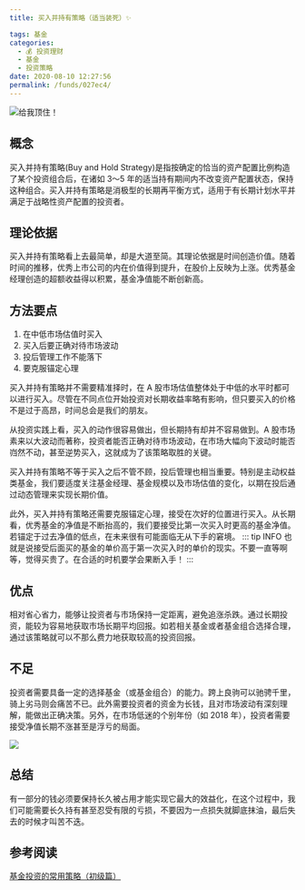 ```yaml
---
title: 买入并持有策略（适当装死）✨

tags: 基金
categories: 
  - 💰 投资理财
  - 基金
  - 投资策略
date: 2020-08-10 12:27:56
permalink: /funds/027ec4/
---
```

![给我顶住！](https://vignette.wikia.nocookie.net/asoiaf/images/7/7c/Bran_Stark_and_Hodor_HBO.jpg/revision/latest?cb=20120215024248&path-prefix=zh)

## 概念
买入并持有策略(Buy and Hold Strategy)是指按确定的恰当的资产配置比例构造了某个投资组合后，在诸如 3～5 年的适当持有期间内不改变资产配置状态，保持这种组合。买入并持有策略是消极型的长期再平衡方式，适用于有长期计划水平并满足于战略性资产配置的投资者。

## 理论依据

买入并持有策略看上去最简单，却是大道至简。其理论依据是时间创造价值。随着时间的推移，优秀上市公司的内在价值得到提升，在股价上反映为上涨。优秀基金经理创造的超额收益得以积累，基金净值能不断创新高。

## 方法要点
1. 在中低市场估值时买入
2. 买入后要正确对待市场波动
3. 投后管理工作不能落下
4. 要克服锚定心理

买入并持有策略并不需要精准择时，在 A 股市场估值整体处于中低的水平时都可以进行买入。尽管在不同点位开始投资对长期收益率略有影响，但只要买入的价格不是过于高昂，时间总会是我们的朋友。

从投资实践上看，买入的动作很容易做出，但长期持有却并不容易做到。A 股市场素来以大波动而著称，投资者能否正确对待市场波动，在市场大幅向下波动时能否岿然不动，甚至逆势买入，这就成为了该策略取胜的关键。

买入并持有策略不等于买入之后不管不顾，投后管理也相当重要。特别是主动权益类基金，我们要适度关注基金经理、基金规模以及市场估值的变化，以期在投后通过动态管理来实现长期价值。

此外，买入并持有策略还需要克服锚定心理，接受在次好的位置进行买入。从长期看，优秀基金的净值是不断抬高的，我们要接受比第一次买入时更高的基金净值。若锚定于过去净值的低点，在未来很有可能面临无从下手的窘境。
::: tip INFO
也就是说接受后面买的基金的单价高于第一次买入时的单价的现实。不要一直等啊等，觉得买贵了。在合适的时机要学会果断入手！
:::

## 优点

相对省心省力，能够让投资者与市场保持一定距离，避免追涨杀跌。通过长期投资，能较为容易地获取市场长期平均回报。如若相关基金或者基金组合选择合理，通过该策略就可以不那么费力地获取较高的投资回报。

## 不足

投资者需要具备一定的选择基金（或基金组合）的能力。跨上良驹可以驰骋千里，骑上劣马则会痛苦不已。此外需要投资者的资金为长钱，且对市场波动有深刻理解，能做出正确决策。另外，在市场低迷的个别年份（如 2018 年），投资者需要接受净值长期不涨甚至是浮亏的局面。

![](/images/hodor.gif)

## 总结
有一部分的钱必须要保持长久被占用才能实现它最大的效益化，在这个过程中，我们可能需要长久持有甚至忍受有限的亏损，不要因为一点损失就脚底抹油，最后失去的时候才叫苦不迭。

## 参考阅读
[基金投资的常用策略（初级篇）](https://mp.weixin.qq.com/s/bEoSCle6Q52fIwoJptsfmQ)